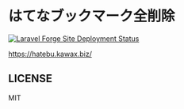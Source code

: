 # はてなブックマーク全削除
[![Laravel Forge Site Deployment Status](https://img.shields.io/endpoint?url=https%3A%2F%2Fforge.laravel.com%2Fsite-badges%2F058ca7fc-95c9-4303-b592-61a333f2ddaa%3Fdate%3D1&style=flat)](https://forge.laravel.com)

https://hatebu.kawax.biz/

## LICENSE
MIT
